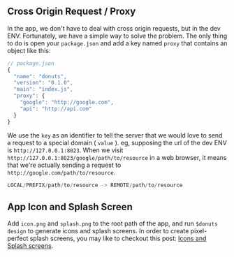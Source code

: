 ## Cross Origin Request / Proxy

In the app, we don't have to deal with cross origin requests,
but in the dev ENV. Fortunately, we have a simple way to solve the problem.
The only thing to do is open your `package.json` and add a key named `proxy`
that contains an object like this:

```js
// package.json
{
  "name": "donuts",
  "version": "0.1.0",
  "main": "index.js",
  "proxy": {
    "google": "http://google.com",
    "api": "http://api.com"
  }
}
```
We use the `key` as an identifier to tell the server that we would love to
send a request to a special domain ( `value` ). eg, supposing the url of the
dev ENV is `http://127.0.0.1:8023`. When we visit
`http://127.0.0.1:8023/google/path/to/resource` in a web browser,
it means that we're actually sending a request to
`http://google.com/path/to/resource`.

```js
LOCAL/PREFIX/path/to/resource -> REMOTE/path/to/resource
```

## App Icon and Splash Screen

Add `icon.png` and `splash.png` to the root path of the app, and run `$donuts design`
to generate icons and splash screens. In order to create pixel-perfect splash screens,
you may like to checkout this post: [Icons and Splash screens](http://cordova.apache.org/docs/en/5.0.0/config_ref_images.md.html).
